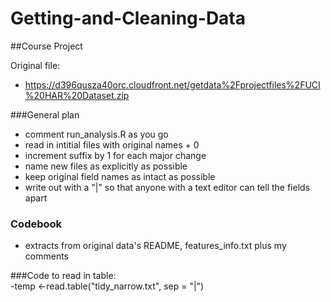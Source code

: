 # Getting-and-Cleaning-Data
##Course Project

Original file:
- https://d396qusza40orc.cloudfront.net/getdata%2Fprojectfiles%2FUCI%20HAR%20Dataset.zip
 


###General plan
- comment run_analysis.R as you go
- read in intitial files with original names + 0
- increment suffix by 1 for each major change
- name new files as explicitly as possible
- keep original field names as intact as possible 
- write out with a "|" so that anyone with a text editor can tell the fields apart

### Codebook
- extracts from original data's README, features_info.txt plus my comments

###Code to read in table:  
-temp <-read.table("tidy_narrow.txt", sep = "|")
